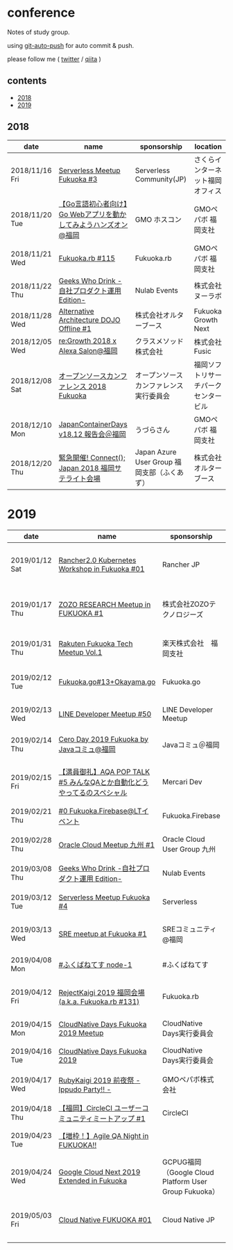 # conference

Notes of study group.

using [git-auto-push](https://github.com/loftkun/git-auto-push) for auto commit & push.

please follow me ( [twitter](https://twitter.com/loftkun) / [qiita](https://qiita.com/loftkun) )

## contents

- [2018](#2018)
- [2019](#2019)

## 2018

| date | name | sponsorship | location |
| --- | --- | --- | --- |
| 2018/11/16 Fri | [Serverless Meetup Fukuoka #3](https://serverless.connpass.com/event/102585/) | Serverless Community(JP) | さくらインターネット福岡オフィス
| 2018/11/20 Tue | [【Go言語初心者向け】Go Webアプリを動かしてみようハンズオン@福岡](https://gmohoscon.connpass.com/event/107223/) | GMO ホスコン | GMOペパボ 福岡支社
| 2018/11/21 Wed | [Fukuoka.rb #115](https://fukuokarb.connpass.com/event/110153/) | Fukuoka.rb | GMOペパボ 福岡支社
| 2018/11/22 Thu | [Geeks Who Drink -自社プロダクト運用 Edition-](https://nulab.connpass.com/event/105113/) | Nulab Events | 株式会社ヌーラボ
| 2018/11/28 Wed | [Alternative Architecture DOJO Offline #1](https://alterbooth.connpass.com/event/109272/) | 株式会社オルターブース | Fukuoka Growth Next
| 2018/12/05 Wed | [re:Growth 2018 x Alexa Salon@福岡](https://classmethod.connpass.com/event/109895/) | クラスメソッド株式会社 | 株式会社Fusic
| 2018/12/08 Sat | [オープンソースカンファレンス 2018 Fukuoka](https://www.ospn.jp/osc2018-fukuoka/) | オープンソースカンファレンス実行委員会 | 福岡ソフトリサーチパーク センタービル
|2018/12/10 Mon|[JapanContainerDays v18.12 報告会＠福岡](https://connpass.com/event/110115/) | うづらさん | GMOペパボ 福岡支社
|2018/12/20 Thu|[緊急開催! Connect(); Japan 2018 福岡サテライト会場](https://fukuazu.connpass.com/event/112610) | Japan Azure User Group 福岡支部（ふくあず） | 株式会社オルターブース

# 2019

| date | name | sponsorship | location |
| --- | --- | --- | --- |
| 2019/01/12 Sat | [Rancher2.0 Kubernetes Workshop in Fukuoka #01](https://rancherjp.connpass.com/event/112374/) | Rancher JP | さくらインターネット福岡オフィス
| 2019/01/17 Thu | [ZOZO RESEARCH Meetup in FUKUOKA #1](https://zozotech-inc.connpass.com/event/115066/) | 株式会社ZOZOテクノロジーズ | 株式会社ZOZOテクノロジーズ
| 2019/01/31 Thu | [Rakuten Fukuoka Tech Meetup Vol.1](https://rakuten.connpass.com/event/112419/) | 楽天株式会社　福岡支社 | 楽天株式会社　福岡支社
| 2019/02/12 Tue | [Fukuoka.go#13+Okayama.go](https://fukuokago.connpass.com/event/112073/) | Fukuoka.go | GMOペパボ 福岡支社
| 2019/02/13 Wed | [LINE Developer Meetup #50](https://line.connpass.com/event/118366/) | LINE Developer Meetup | LINE Fukuoka株式会社
| 2019/02/14 Thu | [Cero Day 2019 Fukuoka by Javaコミュ@福岡](https://javaq.connpass.com/event/119040/) | Javaコミュ＠福岡 | LINE Fukuoka株式会社
| 2019/02/15 Fri | [【満員御礼】AQA POP TALK #5 みんなQAとか自動化どうやってるのスペシャル](https://mercaridev.connpass.com/event/118699/) |Mercari Dev | 株式会社メルカリ 福岡オフィス
| 2019/02/21 Thu | [#0 Fukuoka.Firebase@LTイベント](https://fukuokafirebase.connpass.com/event/114251/) | Fukuoka.Firebase | 株式会社Fusic
| 2019/02/28 Thu | [Oracle Cloud Meetup 九州 #1](https://oraclecloudkyushu.connpass.com/event/117510/) | Oracle Cloud User Group 九州 | 日本オラクル 九州オフィス
| 2019/03/08 Thu | [Geeks Who Drink -自社プロダクト運用 Edition-](https://nulab.connpass.com/event/120998/) | Nulab Events | 株式会社ヌーラボ
|2019/03/12 Tue|[Serverless Meetup Fukuoka #4](https://serverless.connpass.com/event/120972/) | Serverless | 株式会社オルターブース
|2019/03/13 Wed|[SRE meetup at Fukuoka #1](https://sre-fukuoka.connpass.com/event/119041/) | SREコミュニティ@福岡 | LINE Fukuoka株式会社
|2019/04/08 Mon|[#ふくばねてす node-1](https://fukubernetes.connpass.com/event/123898/) | #ふくばねてす | The Company 中洲川端
|2019/04/12 Fri|[RejectKaigi 2019 福岡会場 (a.k.a. Fukuoka.rb #131)](https://fukuokarb.connpass.com/event/124966/) | Fukuoka.rb | GMOペパボ 福岡支社
|2019/04/15 Mon|[CloudNative Days Fukuoka 2019 Meetup](https://eventregist.com/e/cndf2019meetup) | CloudNative Days実行委員会 | LINE Fukuoka株式会社
|2019/04/16 Tue|[CloudNative Days Fukuoka 2019](https://eventregist.com/e/cndf2019) | CloudNative Days実行委員会 | アクロス福岡
|2019/04/17 Wed|[RubyKaigi 2019 前夜祭 - Ippudo Party!! -](https://pepabo.connpass.com/event/124168/) | GMOペパボ株式会社 | 一風堂 天神西通りスタンド
|2019/04/18 Thu|[【福岡】CircleCI ユーザーコミュニティミートアップ #1](https://circleci.connpass.com/event/123859/) | CircleCI | 株式会社 Fusic
|2019/04/23 Tue|[【増枠！】Agile QA Night in FUKUOKA!!](https://connpass.com/event/126565/) |  | LINE Fukuoka株式会社
|2019/04/24 Wed|[Google Cloud Next 2019 Extended in Fukuoka](https://gcpugfukuoka.connpass.com/event/127027/) | GCPUG福岡（Google Cloud Platform User Group Fukuoka） | 株式会社グルーヴノーツ
|2019/05/03 Fri|[Cloud Native FUKUOKA #01](https://cnjp.connpass.com/event/126657/) | Cloud Native JP | さくらインターネット福岡オフィス
